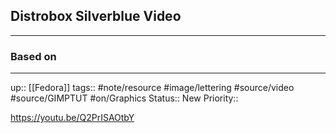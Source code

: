 ## Distrobox Silverblue Video



---
### Based on



---

up:: [[Fedora]]
tags:: #note/resource #image/lettering  #source/video #source/GIMPTUT #on/Graphics 
Status:: New
Priority:: 

https://youtu.be/Q2PrISAOtbY